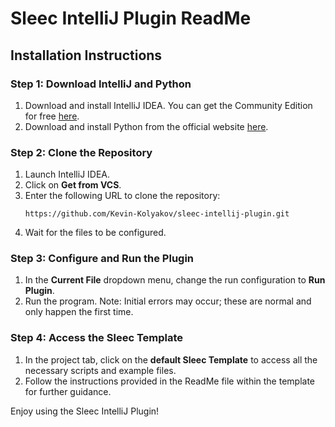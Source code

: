 # Sleec IntelliJ Plugin ReadMe

## Installation Instructions

### Step 1: Download IntelliJ and Python
1. Download and install IntelliJ IDEA. You can get the Community Edition for free [here](https://www.jetbrains.com/idea/download/?section=windows).
2. Download and install Python from the official website [here](https://www.python.org/downloads/).

### Step 2: Clone the Repository
1. Launch IntelliJ IDEA.
2. Click on **Get from VCS**.
3. Enter the following URL to clone the repository:
   ```
   https://github.com/Kevin-Kolyakov/sleec-intellij-plugin.git
   ```
4. Wait for the files to be configured.

### Step 3: Configure and Run the Plugin
1. In the **Current File** dropdown menu, change the run configuration to **Run Plugin**.
2. Run the program. Note: Initial errors may occur; these are normal and only happen the first time.

### Step 4: Access the Sleec Template
1. In the project tab, click on the **default Sleec Template** to access all the necessary scripts and example files.
2. Follow the instructions provided in the ReadMe file within the template for further guidance.

Enjoy using the Sleec IntelliJ Plugin!
